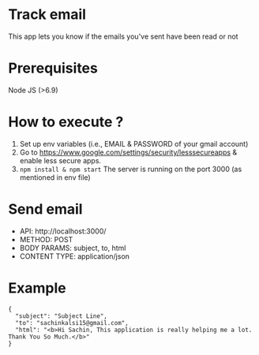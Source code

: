# Track email
This app lets you know if the emails you've sent have been read or not
# Prerequisites
Node JS (>6.9)
# How to execute ?
1. Set up env variables (i.e., EMAIL & PASSWORD of your gmail account)
2. Go to https://www.google.com/settings/security/lesssecureapps & enable less secure apps.
3. ```npm install & npm start``` The server is running on the port 3000 (as mentioned in env file)
# Send email
- API: http://localhost:3000/
- METHOD: POST
- BODY PARAMS: subject, to, html
- CONTENT TYPE: application/json
# Example
  ```
  {
	"subject": "Subject Line",
	"to": "sachinkalsi15@gmail.com",
	"html": "<b>Hi Sachin, This application is really helping me a lot. Thank You So Much.</b>"
 }
```
